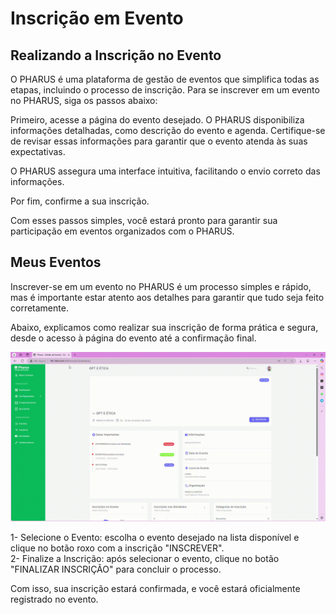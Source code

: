 # Inscrição em Evento

## Realizando a Inscrição no Evento

O PHARUS é uma plataforma de gestão de eventos que simplifica todas as etapas, incluindo o processo de inscrição. Para se inscrever em um evento no PHARUS, siga os passos abaixo:

Primeiro, acesse a página do evento desejado. O PHARUS disponibiliza informações detalhadas, como descrição do evento e agenda. Certifique-se de revisar essas informações para garantir que o evento atenda às suas expectativas.

O PHARUS assegura uma interface intuitiva, facilitando o envio correto das informações.

Por fim, confirme a sua inscrição.

Com esses passos simples, você estará pronto para garantir sua participação em eventos organizados com o PHARUS.
## Meus Eventos

Inscrever-se em um evento no PHARUS é um processo simples e rápido, mas é importante estar atento aos detalhes para garantir que tudo seja feito corretamente.                                                    

Abaixo, explicamos como realizar sua inscrição de forma prática e segura, desde o acesso à página do evento até a confirmação final.

![Realizar Inscrição em Evento](images/RealizarInscricao.gif)

1- Selecione o Evento: escolha o evento desejado na lista disponível e clique no botão roxo com a inscrição "INSCREVER".                                                                               
2- Finalize a Inscrição: após selecionar o evento, clique no botão "FINALIZAR INSCRIÇÃO" para concluir o processo.                                                                           

Com isso, sua inscrição estará confirmada, e você estará oficialmente registrado no evento.                                               
